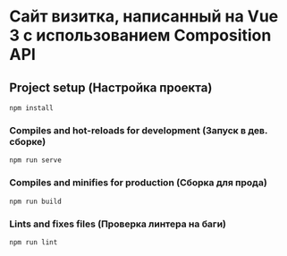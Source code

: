 # Сайт визитка, написанный на Vue 3 с использованием Composition API

## Project setup (Настройка проекта)
```
npm install
```

### Compiles and hot-reloads for development (Запуск в дев. сборке)
```
npm run serve
```

### Compiles and minifies for production (Сборка для прода)
```
npm run build
```

### Lints and fixes files (Проверка линтера на баги)
```
npm run lint
```
